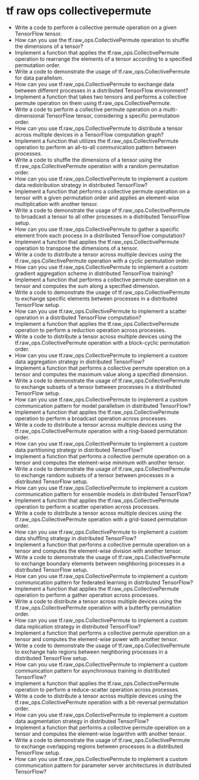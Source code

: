 # tf raw ops collectivepermute

- Write a code to perform a collective permute operation on a given TensorFlow tensor.
- How can you use the tf.raw_ops.CollectivePermute operation to shuffle the dimensions of a tensor?
- Implement a function that applies the tf.raw_ops.CollectivePermute operation to rearrange the elements of a tensor according to a specified permutation order.
- Write a code to demonstrate the usage of tf.raw_ops.CollectivePermute for data parallelism.
- How can you use tf.raw_ops.CollectivePermute to exchange data between different processes in a distributed TensorFlow environment?
- Implement a function that takes two tensors and performs a collective permute operation on them using tf.raw_ops.CollectivePermute.
- Write a code to perform a collective permute operation on a multi-dimensional TensorFlow tensor, considering a specific permutation order.
- How can you use tf.raw_ops.CollectivePermute to distribute a tensor across multiple devices in a TensorFlow computation graph?
- Implement a function that utilizes the tf.raw_ops.CollectivePermute operation to perform an all-to-all communication pattern between processes.
- Write a code to shuffle the dimensions of a tensor using the tf.raw_ops.CollectivePermute operation with a random permutation order.
- How can you use tf.raw_ops.CollectivePermute to implement a custom data redistribution strategy in distributed TensorFlow?
- Implement a function that performs a collective permute operation on a tensor with a given permutation order and applies an element-wise multiplication with another tensor.
- Write a code to demonstrate the usage of tf.raw_ops.CollectivePermute to broadcast a tensor to all other processes in a distributed TensorFlow setup.
- How can you use tf.raw_ops.CollectivePermute to gather a specific element from each process in a distributed TensorFlow computation?
- Implement a function that applies the tf.raw_ops.CollectivePermute operation to transpose the dimensions of a tensor.
- Write a code to distribute a tensor across multiple devices using the tf.raw_ops.CollectivePermute operation with a cyclic permutation order.
- How can you use tf.raw_ops.CollectivePermute to implement a custom gradient aggregation scheme in distributed TensorFlow training?
- Implement a function that performs a collective permute operation on a tensor and computes the sum along a specified dimension.
- Write a code to demonstrate the usage of tf.raw_ops.CollectivePermute to exchange specific elements between processes in a distributed TensorFlow setup.
- How can you use tf.raw_ops.CollectivePermute to implement a scatter operation in a distributed TensorFlow computation?
- Implement a function that applies the tf.raw_ops.CollectivePermute operation to perform a reduction operation across processes.
- Write a code to distribute a tensor across multiple devices using the tf.raw_ops.CollectivePermute operation with a block-cyclic permutation order.
- How can you use tf.raw_ops.CollectivePermute to implement a custom data aggregation strategy in distributed TensorFlow?
- Implement a function that performs a collective permute operation on a tensor and computes the maximum value along a specified dimension.
- Write a code to demonstrate the usage of tf.raw_ops.CollectivePermute to exchange subsets of a tensor between processes in a distributed TensorFlow setup.
- How can you use tf.raw_ops.CollectivePermute to implement a custom communication pattern for model parallelism in distributed TensorFlow?
- Implement a function that applies the tf.raw_ops.CollectivePermute operation to perform a broadcast operation across processes.
- Write a code to distribute a tensor across multiple devices using the tf.raw_ops.CollectivePermute operation with a ring-based permutation order.
- How can you use tf.raw_ops.CollectivePermute to implement a custom data partitioning strategy in distributed TensorFlow?
- Implement a function that performs a collective permute operation on a tensor and computes the element-wise minimum with another tensor.
- Write a code to demonstrate the usage of tf.raw_ops.CollectivePermute to exchange random subsets of a tensor between processes in a distributed TensorFlow setup.
- How can you use tf.raw_ops.CollectivePermute to implement a custom communication pattern for ensemble models in distributed TensorFlow?
- Implement a function that applies the tf.raw_ops.CollectivePermute operation to perform a scatter operation across processes.
- Write a code to distribute a tensor across multiple devices using the tf.raw_ops.CollectivePermute operation with a grid-based permutation order.
- How can you use tf.raw_ops.CollectivePermute to implement a custom data shuffling strategy in distributed TensorFlow?
- Implement a function that performs a collective permute operation on a tensor and computes the element-wise division with another tensor.
- Write a code to demonstrate the usage of tf.raw_ops.CollectivePermute to exchange boundary elements between neighboring processes in a distributed TensorFlow setup.
- How can you use tf.raw_ops.CollectivePermute to implement a custom communication pattern for federated learning in distributed TensorFlow?
- Implement a function that applies the tf.raw_ops.CollectivePermute operation to perform a gather operation across processes.
- Write a code to distribute a tensor across multiple devices using the tf.raw_ops.CollectivePermute operation with a butterfly permutation order.
- How can you use tf.raw_ops.CollectivePermute to implement a custom data replication strategy in distributed TensorFlow?
- Implement a function that performs a collective permute operation on a tensor and computes the element-wise power with another tensor.
- Write a code to demonstrate the usage of tf.raw_ops.CollectivePermute to exchange halo regions between neighboring processes in a distributed TensorFlow setup.
- How can you use tf.raw_ops.CollectivePermute to implement a custom communication pattern for asynchronous training in distributed TensorFlow?
- Implement a function that applies the tf.raw_ops.CollectivePermute operation to perform a reduce-scatter operation across processes.
- Write a code to distribute a tensor across multiple devices using the tf.raw_ops.CollectivePermute operation with a bit-reversal permutation order.
- How can you use tf.raw_ops.CollectivePermute to implement a custom data augmentation strategy in distributed TensorFlow?
- Implement a function that performs a collective permute operation on a tensor and computes the element-wise logarithm with another tensor.
- Write a code to demonstrate the usage of tf.raw_ops.CollectivePermute to exchange overlapping regions between processes in a distributed TensorFlow setup.
- How can you use tf.raw_ops.CollectivePermute to implement a custom communication pattern for parameter server architectures in distributed TensorFlow?